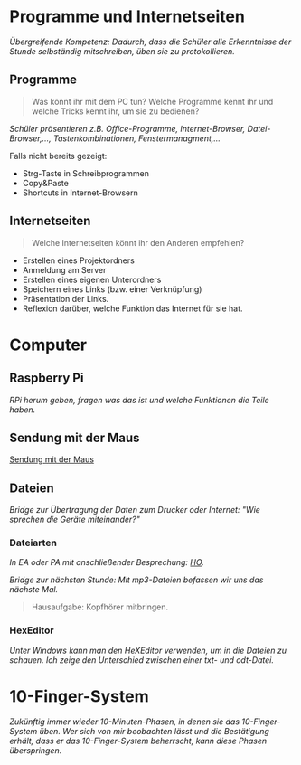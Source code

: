 # Programme und Internetseiten
*Übergreifende Kompetenz: Dadurch, dass die Schüler alle Erkenntnisse der Stunde selbständig mitschreiben, üben sie zu protokollieren.*


## Programme
> Was könnt ihr mit dem PC tun? Welche Programme kennt ihr und welche Tricks kennt ihr, um sie zu bedienen?

*Schüler präsentieren z.B. Office-Programme, Internet-Browser, Datei-Browser,..., Tastenkombinationen, Fenstermanagment,...*

Falls nicht bereits gezeigt:
* Strg-Taste in Schreibprogrammen
* Copy&Paste
* Shortcuts in Internet-Browsern

## Internetseiten
> Welche Internetseiten könnt ihr den Anderen empfehlen?

* Erstellen eines Projektordners
* Anmeldung am Server
* Erstellen eines eigenen Unterordners
* Speichern eines Links (bzw. einer Verknüpfung)
* Präsentation der Links.
* Reflexion darüber, welche Funktion das Internet für sie hat.

# Computer

## Raspberry Pi
*RPi herum geben, fragen was das ist und welche Funktionen die Teile haben.*

## Sendung mit der Maus
[Sendung mit der Maus](https://www.youtube.com/watch?v=5PJZz04JGjs)

## Dateien
*Bridge zur Übertragung der Daten zum Drucker oder Internet: "Wie sprechen die Geräte miteinander?"*

### Dateiarten
*In EA oder PA mit anschließender Besprechung: [HO](Klasse_7/Hardware_Software_Datei-Endungen.md).*

*Bridge zur nächsten Stunde: Mit mp3-Dateien befassen wir uns das nächste Mal.*
> Hausaufgabe: Kopfhörer mitbringen.

### HexEditor
*Unter Windows kann man den HeXEditor verwenden, um in die Dateien zu schauen. Ich zeige den Unterschied zwischen einer txt- und odt-Datei.*

# 10-Finger-System
*Zukünftig immer wieder 10-Minuten-Phasen, in denen sie das 10-Finger-System üben. Wer sich von mir beobachten lässt und die Bestätigung erhält, dass er das 10-Finger-System beherrscht, kann diese Phasen überspringen.*




